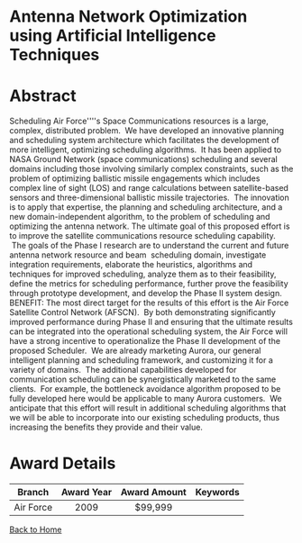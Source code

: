 
Antenna Network Optimization using Artificial Intelligence Techniques
=====================================================================

# Abstract


Scheduling Air Force&apos;&apos;&apos;&apos;s Space Communications resources is a large, complex, distributed problem.  We have developed an innovative planning and scheduling system architecture which facilitates the development of more intelligent, optimizing scheduling algorithms.  It has been applied to NASA Ground Network (space communications) scheduling and several domains including those involving similarly complex constraints, such as the problem of optimizing ballistic missile engagements which includes complex line of sight (LOS) and range calculations between satellite-based sensors and three-dimensional ballistic missile trajectories.  The innovation is to apply that expertise, the planning and scheduling architecture, and a new domain-independent algorithm, to the problem of scheduling and optimizing the antenna network. The ultimate goal of this proposed effort is to improve the satellite communications resource scheduling capability.  The goals of the Phase I research are to understand the current and future antenna network resource and beam  scheduling domain, investigate integration requirements, elaborate the heuristics, algorithms and techniques for improved scheduling, analyze them as to their feasibility, define the metrics for scheduling performance, further prove the feasibility through prototype development, and develop the Phase II system design.  BENEFIT: The most direct target for the results of this effort is the Air Force Satellite Control Network (AFSCN).  By both demonstrating significantly improved performance during Phase II and ensuring that the ultimate results can be integrated into the operational scheduling system, the Air Force will have a strong incentive to operationalize the Phase II development of the proposed Scheduler.  We are already marketing Aurora, our general intelligent planning and scheduling framework, and customizing it for a variety of domains.  The additional capabilities developed for communication scheduling can be synergistically marketed to the same clients.  For example, the bottleneck avoidance algorithm proposed to be fully developed here would be applicable to many Aurora customers.  We anticipate that this effort will result in additional scheduling algorithms that we will be able to incorporate into our existing scheduling products, thus increasing the benefits they provide and their value.  

# Award Details

|Branch|Award Year|Award Amount|Keywords|
| :---: | :---: | :---: | :---: |
|Air Force|2009|$99,999||
  
  


[Back to Home](https://github.com/chrischow/dod_sbir_awards#93)